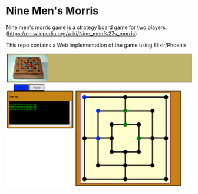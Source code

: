 # Nine Men's Morris

Nine men's morris game is a strategy board game for two players.
(https://en.wikipedia.org/wiki/Nine_men%27s_morris)


This repo contains a Web implementation of the game using Elixir/Phoenix

![board-image](doc/img/board.png)

